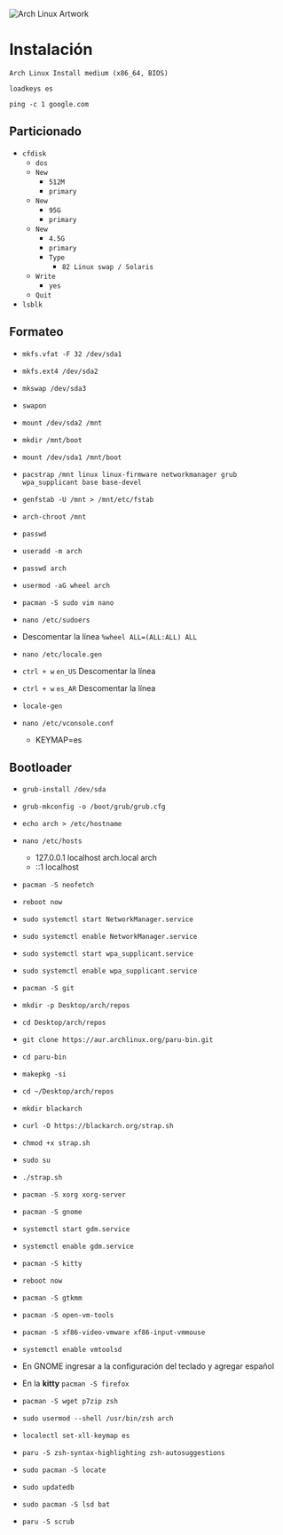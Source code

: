 ![Arch Linux Artwork](https://archlinux.org/static/logos/archlinux-logo-light-90dpi.d36c53534a2b.png)

# Instalación

`Arch Linux Install medium (x86_64, BIOS)`

`loadkeys es`

`ping -c 1 google.com`

## Particionado

- `cfdisk`
  - `dos`
  - `New`
    - `512M`
    - `primary`
  - `New`
    - `95G`
    - `primary`
  - `New`
    - `4.5G`
    - `primary`
    - `Type`
      - `82 Linux swap / Solaris`
  - `Write`
    - `yes`
  - `Quit`
- `lsblk`

## Formateo

- `mkfs.vfat -F 32 /dev/sda1`
- `mkfs.ext4 /dev/sda2`
- `mkswap /dev/sda3`
- `swapon`

- `mount /dev/sda2 /mnt`
- `mkdir /mnt/boot`
- `mount /dev/sda1 /mnt/boot`

- `pacstrap /mnt linux linux-firmware networkmanager grub wpa_supplicant base base-devel`
- `genfstab -U /mnt > /mnt/etc/fstab`
- `arch-chroot /mnt`
- `passwd`
- `useradd -m arch`
- `passwd arch`
- `usermod -aG wheel arch`
- `pacman -S sudo vim nano`
- `nano /etc/sudoers`
- Descomentar la línea `%wheel ALL=(ALL:ALL) ALL`
- `nano /etc/locale.gen`
- `ctrl + w` `en_US` Descomentar la línea
- `ctrl + w` `es_AR` Descomentar la línea
- `locale-gen`
- `nano /etc/vconsole.conf`
  - KEYMAP=es
 
## Bootloader

- `grub-install /dev/sda`
- `grub-mkconfig -o /boot/grub/grub.cfg`

- `echo arch > /etc/hostname`
- `nano /etc/hosts`
  - 127.0.0.1 localhost arch.local arch
  - ::1 localhost
- `pacman -S neofetch`
- `reboot now`
- `sudo systemctl start NetworkManager.service`
- `sudo systemctl enable NetworkManager.service`
- `sudo systemctl start wpa_supplicant.service`
- `sudo systemctl enable wpa_supplicant.service`
- `pacman -S git`
- `mkdir -p Desktop/arch/repos`
- `cd Desktop/arch/repos`
- `git clone https://aur.archlinux.org/paru-bin.git`
- `cd paru-bin`
- `makepkg -si`
- `cd ~/Desktop/arch/repos`
- `mkdir blackarch`
- `curl -O https://blackarch.org/strap.sh`
- `chmod +x strap.sh`
- `sudo su`
- `./strap.sh`
- `pacman -S xorg xorg-server`
- `pacman -S gnome`
- `systemctl start gdm.service`
- `systemctl enable gdm.service`
- `pacman -S kitty`
- `reboot now`
- `pacman -S gtkmm`
- `pacman -S open-vm-tools`
- `pacman -S xf86-video-vmware xf86-input-vmmouse`
- `systemctl enable vmtoolsd`
- En GNOME ingresar a la configuración del teclado y agregar español
- En la **kitty** `pacman -S firefox`
- `pacman -S wget p7zip zsh`
- `sudo usermod --shell /usr/bin/zsh arch`
- `localectl set-xll-keymap es`
- `paru -S zsh-syntax-highlighting zsh-autosuggestions`
- `sudo pacman -S locate`
- `sudo updatedb`
- `sudo pacman -S lsd bat`
- `paru -S scrub`
